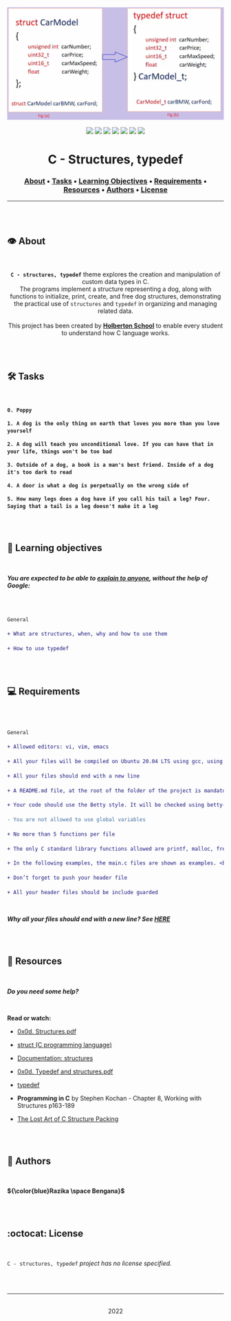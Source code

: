 <div align="center">
<br>

![Structures_typedef.png](README-image/structures_typedef.png)

</div>


<p align="center">
<img src="https://img.shields.io/badge/-C-yellow">
<img src="https://img.shields.io/badge/-Linux-lightgrey">
<img src="https://img.shields.io/badge/-WSL-brown">
<img src="https://img.shields.io/badge/-Ubuntu%2020.04.4%20LTS-orange">
<img src="https://img.shields.io/badge/-JetBrains-blue">
<img src="https://img.shields.io/badge/-Holberton%20School-red">
<img src="https://img.shields.io/badge/License-not%20specified-brightgreen">
</p>


<h1 align="center"> C - Structures, typedef </h1>


<h3 align="center">
<a href="https://github.com/RazikaBengana/holbertonschool-low_level_programming/tree/main/structures_typedef#eye-about">About</a> •
<a href="https://github.com/RazikaBengana/holbertonschool-low_level_programming/tree/main/structures_typedef#hammer_and_wrench-tasks">Tasks</a> •
<a href="https://github.com/RazikaBengana/holbertonschool-low_level_programming/tree/main/structures_typedef#memo-learning-objectives">Learning Objectives</a> •
<a href="https://github.com/RazikaBengana/holbertonschool-low_level_programming/tree/main/structures_typedef#computer-requirements">Requirements</a> •
<a href="https://github.com/RazikaBengana/holbertonschool-low_level_programming/tree/main/structures_typedef#mag_right-resources">Resources</a> •
<a href="https://github.com/RazikaBengana/holbertonschool-low_level_programming/tree/main/structures_typedef#bust_in_silhouette-authors">Authors</a> •
<a href="https://github.com/RazikaBengana/holbertonschool-low_level_programming/tree/main/structures_typedef#octocat-license">License</a>
</h3>

---

<!-- ------------------------------------------------------------------------------------------------- -->

<br>
<br>

## :eye: About

<br>

<div align="center">

**`C - structures, typedef`** theme explores the creation and manipulation of custom data types in C.
<br>
The programs implement a structure representing a dog, along with functions to initialize, print, create, and free dog structures, demonstrating the practical use of `structures` and `typedef` in organizing and managing related data.
<br>
<br>
This project has been created by **[Holberton School](https://www.holbertonschool.com/about-holberton)** to enable every student to understand how C language works.

</div>

<br>
<br>

<!-- ------------------------------------------------------------------------------------------------- -->

## :hammer_and_wrench: Tasks

<br>

**`0. Poppy`**

**`1. A dog is the only thing on earth that loves you more than you love yourself`**

**`2. A dog will teach you unconditional love. If you can have that in your life, things won't be too bad`**

**`3. Outside of a dog, a book is a man's best friend. Inside of a dog it's too dark to read`**

**`4. A door is what a dog is perpetually on the wrong side of`**

**`5. How many legs does a dog have if you call his tail a leg? Four. Saying that a tail is a leg doesn't make it a leg`**

<br>
<br>

<!-- ------------------------------------------------------------------------------------------------- -->

## :memo: Learning objectives

<br>

**_You are expected to be able to [explain to anyone](https://fs.blog/feynman-learning-technique/), without the help of Google:_**

<br>

```diff

General

+ What are structures, when, why and how to use them

+ How to use typedef

```

<br>
<br>

<!-- ------------------------------------------------------------------------------------------------- -->

## :computer: Requirements

<br>

```diff

General

+ Allowed editors: vi, vim, emacs

+ All your files will be compiled on Ubuntu 20.04 LTS using gcc, using the options -Wall -Werror -Wextra -pedantic -std=gnu89

+ All your files should end with a new line

+ A README.md file, at the root of the folder of the project is mandatory

+ Your code should use the Betty style. It will be checked using betty-style.pl and betty-doc.pl

- You are not allowed to use global variables

+ No more than 5 functions per file

+ The only C standard library functions allowed are printf, malloc, free and exit

+ In the following examples, the main.c files are shown as examples. <br> You can use them to test your functions, but you don’t have to push them to your repo (if you do we won’t take them into account). <br> We will use our own main.c files at compilation. <br> Our main.c files might be different from the one shown in the examples

+ Don’t forget to push your header file

+ All your header files should be include guarded

```

<br>

**_Why all your files should end with a new line? See [HERE](https://unix.stackexchange.com/questions/18743/whats-the-point-in-adding-a-new-line-to-the-end-of-a-file/18789)_**

<br>
<br>

<!-- ------------------------------------------------------------------------------------------------- -->

## :mag_right: Resources

<br>

**_Do you need some help?_**

<br>

**Read or watch:**

* [0x0d. Structures.pdf](https://drive.google.com/file/d/143GRlFxNIEdq4MrN2utQLN1FgwvC_Eu9/view?usp=sharing)

* [struct (C programming language)](https://en.wikipedia.org/wiki/Struct_(C_programming_language))

* [Documentation: structures](https://github.com/hs-hq/Betty/wiki/Documentation:-Data-structures)

* [0x0d. Typedef and structures.pdf](https://drive.google.com/file/d/140Z8QBDS0x-lAPRSI2StLMkxpcoiMS7k/view?usp=sharing)

* [typedef](https://publications.gbdirect.co.uk//c_book/chapter8/typedef.html)

* **Programming in C** by Stephen Kochan - Chapter 8, Working with Structures p163-189

* [The Lost Art of C Structure Packing](http://www.catb.org/esr/structure-packing/)

<br>
<br>

<!-- ------------------------------------------------------------------------------------------------- -->

## :bust_in_silhouette: Authors

<br>

**${\color{blue}Razika \space Bengana}$**

<br>
<br>

<!-- ------------------------------------------------------------------------------------------------- -->

## :octocat: License

<br>

```C - structures, typedef``` _project has no license specified._

<br>
<br>

---

<p align="center"><br>2022</p>